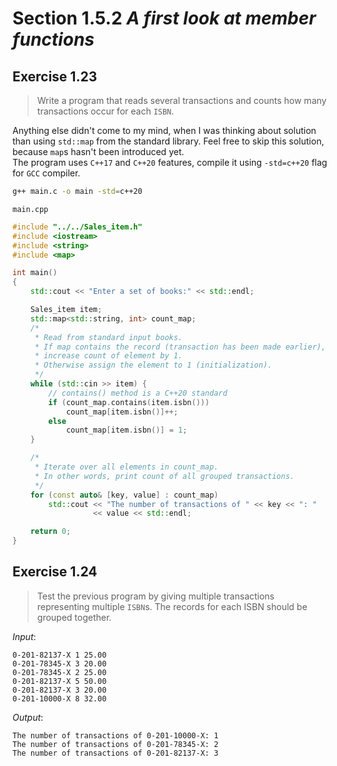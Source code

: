 # Section 1.5.2 _A first look at member functions_

## Exercise 1.23

> Write a program that reads several transactions and counts how many transactions occur for each `ISBN`.

Anything else didn't come to my mind, when I was thinking about solution than using `std::map` from the standard library. Feel free to skip this solution, because `map`s hasn't been introduced yet.  
The program uses `C++17` and `C++20` features, compile it using `-std=c++20` flag for `GCC` compiler.
```bash
g++ main.c -o main -std=c++20
```

`main.cpp`
```cpp
#include "../../Sales_item.h"
#include <iostream>
#include <string>
#include <map>

int main()
{
    std::cout << "Enter a set of books:" << std::endl;

    Sales_item item;
    std::map<std::string, int> count_map;
    /*
     * Read from standard input books.
     * If map contains the record (transaction has been made earlier),
     * increase count of element by 1.
     * Otherwise assign the element to 1 (initialization).
     */
    while (std::cin >> item) {
        // contains() method is a C++20 standard
        if (count_map.contains(item.isbn()))
            count_map[item.isbn()]++;
        else
            count_map[item.isbn()] = 1;
    }

    /*
     * Iterate over all elements in count_map.
     * In other words, print count of all grouped transactions.
     */
    for (const auto& [key, value] : count_map)
        std::cout << "The number of transactions of " << key << ": "
                  << value << std::endl;   

    return 0;
}
```



## Exercise 1.24

> Test the previous program by giving multiple transactions representing multiple `ISBN`s. The records for each ISBN should be grouped together.

_Input_:
```
0-201-82137-X 1 25.00
0-201-78345-X 3 20.00
0-201-78345-X 2 25.00
0-201-82137-X 5 50.00
0-201-82137-X 3 20.00
0-201-10000-X 8 32.00
```

_Output_:
```
The number of transactions of 0-201-10000-X: 1
The number of transactions of 0-201-78345-X: 2
The number of transactions of 0-201-82137-X: 3
```

